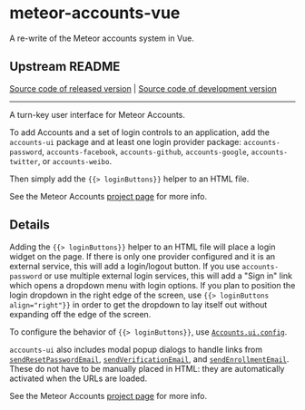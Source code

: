 # meteor-accounts-vue

A re-write of the Meteor accounts system in Vue.

## Upstream README

[Source code of released version](https://github.com/meteor/meteor/tree/master/packages/accounts-ui) | [Source code of development version](https://github.com/meteor/meteor/tree/devel/packages/accounts-ui)
***

A turn-key user interface for Meteor Accounts.

To add Accounts and a set of login controls to an application, add the `accounts-ui`
package and at least one login provider package:
`accounts-password`, `accounts-facebook`, `accounts-github`,
`accounts-google`, `accounts-twitter`, or `accounts-weibo`.

Then simply add the `{{> loginButtons}}` helper to an HTML file.

See the Meteor Accounts [project page](https://www.meteor.com/accounts) for more info.

## Details

Adding the `{{> loginButtons}}` helper to an HTML file will
place a login widget on the page. If there is only one provider configured
and it is an external service, this will add a login/logout button. If you use
`accounts-password` or use multiple external login services, this will add
a "Sign in" link which opens a dropdown menu with login options. If you plan to
position the login dropdown in the right edge of the screen, use
`{{> loginButtons align="right"}}` in order to get the dropdown to lay
itself out without expanding off the edge of the screen.

To configure the behavior of `{{> loginButtons}}`, use
[`Accounts.ui.config`](http://docs.meteor.com/#accounts_ui_config).

`accounts-ui` also includes modal popup dialogs to handle links from
[`sendResetPasswordEmail`](http://docs.meteor.com/#accounts_sendresetpasswordemail), [`sendVerificationEmail`](http://docs.meteor.com/#accounts_sendverificationemail),
and [`sendEnrollmentEmail`](http://docs.meteor.com/#accounts_sendenrollmentemail). These
do not have to be manually placed in HTML: they are automatically activated
when the URLs are loaded.

See the Meteor Accounts [project page](https://www.meteor.com/accounts) for more info.

